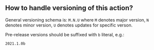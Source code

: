 ## How to handle versioning of this action?

General versioning schema is:
`M.N.U`
where `M` denotes major version, `N` denotes minor version, `U` denotes updates for specific verson.

Pre-release versions should be suffixed with `b` literal, e.g.:

`2021.1.0b`

